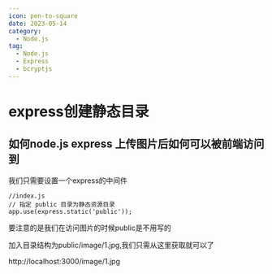 ```yaml
---
icon: pen-to-square
date: 2023-05-14
category:
  - Node.js
tag:
  - Node.js
  - Express
  - bcryptjs
---
```

# express创建静态目录
## 如何node.js express 上传图片后如何可以被前端访问到



我们只需要设置一个express的中间件

```
//index.js
// 指定 public 目录为静态资源目录
app.use(express.static('public'));
```

要注意的是我们在访问图片的时候public是不用写的

加入目录结构为public/image/1.jpg,我们只需从这里获取就可以了

http://localhost:3000/image/1.jpg

